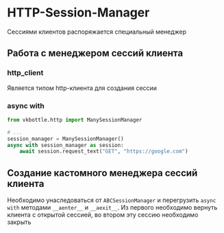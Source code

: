 # HTTP-Session-Manager

Сессиями клиентов распоряжается специальный менеджер

## Работа с менеджером сессий клиента

### http_client

Является типом http-клиента для создания сессии

### async with

```python
from vkbottle.http import ManySessionManager

# ...
session_manager = ManySessionManager()
async with session_manager as session:
    await session.request_text("GET", "https://google.com")
```

## Создание кастомного менеджера сессий клиента

Необходимо унаследоваться от `ABCSessionManager` и перегрузить `async with` методами `__aenter__` и `__aexit__`. Из первого необходимо вернуть клиента с открытой сессией, во втором эту сессию необходимо закрыть

